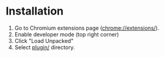 # Installation

1. Go to Chromium extensions page ([chrome://extensions/](chrome://extensions/)).
2. Enable developer mode (top right corner)
3. Click "Load Unpacked"
4. Select [plugin/](plugin/) directory.